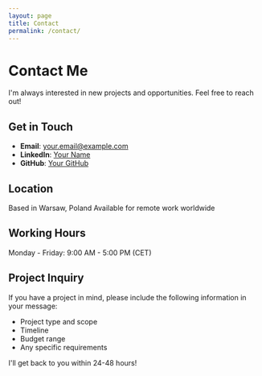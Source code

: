 ```yaml
---
layout: page
title: Contact
permalink: /contact/
---
```


# Contact Me

I'm always interested in new projects and opportunities. Feel free to reach out!

## Get in Touch

- **Email**: your.email@example.com
- **LinkedIn**: [Your Name](https://linkedin.com/in/yourprofile)
- **GitHub**: [Your GitHub](https://github.com/yourusername)

## Location

Based in Warsaw, Poland
Available for remote work worldwide

## Working Hours

Monday - Friday: 9:00 AM - 5:00 PM (CET)

## Project Inquiry

If you have a project in mind, please include the following information in your message:
- Project type and scope
- Timeline
- Budget range
- Any specific requirements

I'll get back to you within 24-48 hours! 